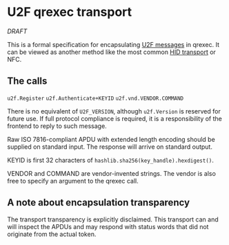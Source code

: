 # U2F qrexec transport

*DRAFT*

This is a formal specification for encapsulating [U2F messages][U2FRawMsgs] in
qrexec. It can be viewed as another method like the most common
[HID transport][U2FHID] or NFC.

## The calls

`u2f.Register`
`u2f.Authenticate+KEYID`
`u2f.vnd.VENDOR.COMMAND`

There is no equivalent of `U2F_VERSION`, although `u2f.Version` is reserved for
future use. If full protocol compliance is required, it is a responsibility of
the frontend to reply to such message.

Raw ISO 7816-compliant APDU with extended length encoding should be supplied on
standard input. The response will arrive on standard output.

KEYID is first 32 characters of `hashlib.sha256(key_handle).hexdigest()`.

VENDOR and COMMAND are vendor-invented strings. The vendor is also free to
specify an argument to the qrexec call.

## A note about encapsulation transparency

The transport transparency is explicitly disclaimed. This transport can and will
inspect the APDUs and may respond with status words that did not originate from
the actual token.

[U2FOverview]: https://fidoalliance.org/specs/fido-u2f-v1.2-ps-20170411/fido-u2f-overview-v1.2-ps-20170411.html
[U2FRawMsgs]: https://fidoalliance.org/specs/fido-u2f-v1.2-ps-20170411/fido-u2f-raw-message-formats-v1.2-ps-20170411.html
[U2FHID]: https://fidoalliance.org/specs/fido-u2f-v1.2-ps-20170411/fido-u2f-hid-protocol-v1.2-ps-20170411.html

<!-- vim: set tw=80 : -->
